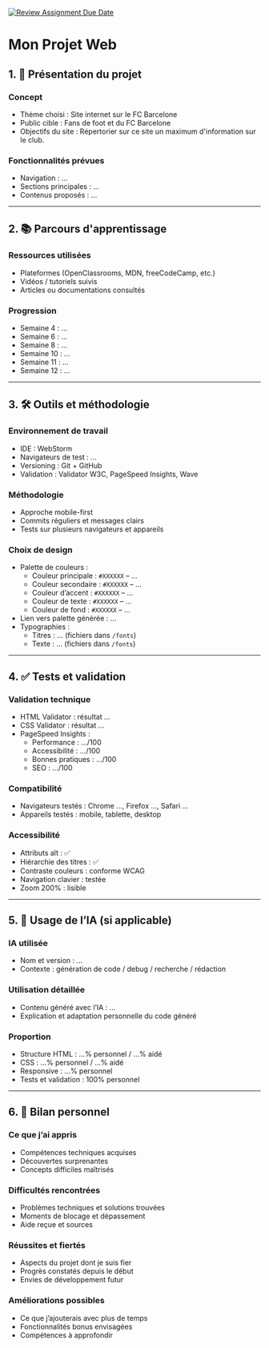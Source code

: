 [![Review Assignment Due Date](https://classroom.github.com/assets/deadline-readme-button-22041afd0340ce965d47ae6ef1cefeee28c7c493a6346c4f15d667ab976d596c.svg)](https://classroom.github.com/a/7MWuFRnf)
# Mon Projet Web

## 1. 🎨 Présentation du projet

### Concept
- Thème choisi : Site internet sur le FC Barcelone
- Public cible : Fans de foot et du FC Barcelone
- Objectifs du site : Répertorier sur ce site un maximum d'information sur le club.

### Fonctionnalités prévues
- Navigation : …
- Sections principales : …
- Contenus proposés : …

---

## 2. 📚 Parcours d'apprentissage

### Ressources utilisées
- Plateformes (OpenClassrooms, MDN, freeCodeCamp, etc.)
- Vidéos / tutoriels suivis
- Articles ou documentations consultés

### Progression
- Semaine 4 : …
- Semaine 6 : …
- Semaine 8 : …
- Semaine 10 : …
- Semaine 11 : …
- Semaine 12 : …

---

## 3. 🛠️ Outils et méthodologie

### Environnement de travail
- IDE : WebStorm
- Navigateurs de test : …
- Versioning : Git + GitHub
- Validation : Validator W3C, PageSpeed Insights, Wave

### Méthodologie
- Approche mobile-first
- Commits réguliers et messages clairs
- Tests sur plusieurs navigateurs et appareils

### Choix de design
- Palette de couleurs :  
  - Couleur principale : `#XXXXXX` – …
  - Couleur secondaire : `#XXXXXX` – …
  - Couleur d’accent : `#XXXXXX` – …
  - Couleur de texte : `#XXXXXX` – …
  - Couleur de fond : `#XXXXXX` – …
- Lien vers palette générée : …
- Typographies :  
  - Titres : … (fichiers dans `/fonts`)  
  - Texte : … (fichiers dans `/fonts`)  

---

## 4. ✅ Tests et validation

### Validation technique
- HTML Validator : résultat …
- CSS Validator : résultat …
- PageSpeed Insights :  
  - Performance : …/100  
  - Accessibilité : …/100  
  - Bonnes pratiques : …/100  
  - SEO : …/100  

### Compatibilité
- Navigateurs testés : Chrome …, Firefox …, Safari …
- Appareils testés : mobile, tablette, desktop

### Accessibilité
- Attributs alt : ✅
- Hiérarchie des titres : ✅
- Contraste couleurs : conforme WCAG
- Navigation clavier : testée
- Zoom 200% : lisible

---

## 5. 🤖 Usage de l’IA (si applicable)

### IA utilisée
- Nom et version : …
- Contexte : génération de code / debug / recherche / rédaction

### Utilisation détaillée
- Contenu généré avec l’IA : …
- Explication et adaptation personnelle du code généré

### Proportion
- Structure HTML : …% personnel / …% aidé
- CSS : …% personnel / …% aidé
- Responsive : …% personnel
- Tests et validation : 100% personnel

---

## 6. 🎯 Bilan personnel

### Ce que j’ai appris
- Compétences techniques acquises  
- Découvertes surprenantes  
- Concepts difficiles maîtrisés  

### Difficultés rencontrées
- Problèmes techniques et solutions trouvées  
- Moments de blocage et dépassement  
- Aide reçue et sources  

### Réussites et fiertés
- Aspects du projet dont je suis fier  
- Progrès constatés depuis le début  
- Envies de développement futur  

### Améliorations possibles
- Ce que j’ajouterais avec plus de temps  
- Fonctionnalités bonus envisagées  
- Compétences à approfondir  
